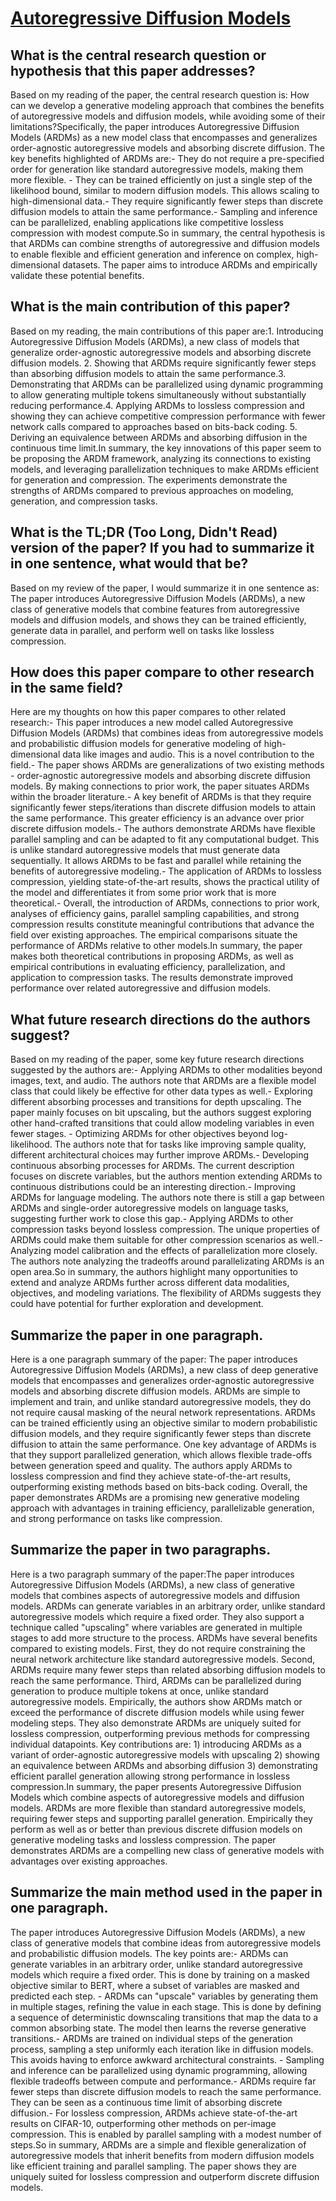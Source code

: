 # [Autoregressive Diffusion Models](https://arxiv.org/abs/2110.02037)

## What is the central research question or hypothesis that this paper addresses?

Based on my reading of the paper, the central research question is: How can we develop a generative modeling approach that combines the benefits of autoregressive models and diffusion models, while avoiding some of their limitations?Specifically, the paper introduces Autoregressive Diffusion Models (ARDMs) as a new model class that encompasses and generalizes order-agnostic autoregressive models and absorbing discrete diffusion. The key benefits highlighted of ARDMs are:- They do not require a pre-specified order for generation like standard autoregressive models, making them more flexible. - They can be trained efficiently on just a single step of the likelihood bound, similar to modern diffusion models. This allows scaling to high-dimensional data.- They require significantly fewer steps than discrete diffusion models to attain the same performance.- Sampling and inference can be parallelized, enabling applications like competitive lossless compression with modest compute.So in summary, the central hypothesis is that ARDMs can combine strengths of autoregressive and diffusion models to enable flexible and efficient generation and inference on complex, high-dimensional datasets. The paper aims to introduce ARDMs and empirically validate these potential benefits.


## What is the main contribution of this paper?

Based on my reading, the main contributions of this paper are:1. Introducing Autoregressive Diffusion Models (ARDMs), a new class of models that generalize order-agnostic autoregressive models and absorbing discrete diffusion models. 2. Showing that ARDMs require significantly fewer steps than absorbing diffusion models to attain the same performance.3. Demonstrating that ARDMs can be parallelized using dynamic programming to allow generating multiple tokens simultaneously without substantially reducing performance.4. Applying ARDMs to lossless compression and showing they can achieve competitive compression performance with fewer network calls compared to approaches based on bits-back coding. 5. Deriving an equivalence between ARDMs and absorbing diffusion in the continuous time limit.In summary, the key innovations of this paper seem to be proposing the ARDM framework, analyzing its connections to existing models, and leveraging parallelization techniques to make ARDMs efficient for generation and compression. The experiments demonstrate the strengths of ARDMs compared to previous approaches on modeling, generation, and compression tasks.


## What is the TL;DR (Too Long, Didn't Read) version of the paper? If you had to summarize it in one sentence, what would that be?

Based on my review of the paper, I would summarize it in one sentence as: The paper introduces Autoregressive Diffusion Models (ARDMs), a new class of generative models that combine features from autoregressive models and diffusion models, and shows they can be trained efficiently, generate data in parallel, and perform well on tasks like lossless compression.


## How does this paper compare to other research in the same field?

Here are my thoughts on how this paper compares to other related research:- This paper introduces a new model called Autoregressive Diffusion Models (ARDMs) that combines ideas from autoregressive models and probabilistic diffusion models for generative modeling of high-dimensional data like images and audio. This is a novel contribution to the field.- The paper shows ARDMs are generalizations of two existing methods - order-agnostic autoregressive models and absorbing discrete diffusion models. By making connections to prior work, the paper situates ARDMs within the broader literature.- A key benefit of ARDMs is that they require significantly fewer steps/iterations than discrete diffusion models to attain the same performance. This greater efficiency is an advance over prior discrete diffusion models.- The authors demonstrate ARDMs have flexible parallel sampling and can be adapted to fit any computational budget. This is unlike standard autoregressive models that must generate data sequentially. It allows ARDMs to be fast and parallel while retaining the benefits of autoregressive modeling.- The application of ARDMs to lossless compression, yielding state-of-the-art results, shows the practical utility of the model and differentiates it from some prior work that is more theoretical.- Overall, the introduction of ARDMs, connections to prior work, analyses of efficiency gains, parallel sampling capabilities, and strong compression results constitute meaningful contributions that advance the field over existing approaches. The empirical comparisons situate the performance of ARDMs relative to other models.In summary, the paper makes both theoretical contributions in proposing ARDMs, as well as empirical contributions in evaluating efficiency, parallelization, and application to compression tasks. The results demonstrate improved performance over related autoregressive and diffusion models.


## What future research directions do the authors suggest?

Based on my reading of the paper, some key future research directions suggested by the authors are:- Applying ARDMs to other modalities beyond images, text, and audio. The authors note that ARDMs are a flexible model class that could likely be effective for other data types as well.- Exploring different absorbing processes and transitions for depth upscaling. The paper mainly focuses on bit upscaling, but the authors suggest exploring other hand-crafted transitions that could allow modeling variables in even fewer stages. - Optimizing ARDMs for other objectives beyond log-likelihood. The authors note that for tasks like improving sample quality, different architectural choices may further improve ARDMs.- Developing continuous absorbing processes for ARDMs. The current description focuses on discrete variables, but the authors mention extending ARDMs to continuous distributions could be an interesting direction.- Improving ARDMs for language modeling. The authors note there is still a gap between ARDMs and single-order autoregressive models on language tasks, suggesting further work to close this gap.- Applying ARDMs to other compression tasks beyond lossless compression. The unique properties of ARDMs could make them suitable for other compression scenarios as well.- Analyzing model calibration and the effects of parallelization more closely. The authors note analyzing the tradeoffs around parallelizating ARDMs is an open area.So in summary, the authors highlight many opportunities to extend and analyze ARDMs further across different data modalities, objectives, and modeling variations. The flexibility of ARDMs suggests they could have potential for further exploration and development.


## Summarize the paper in one paragraph.

Here is a one paragraph summary of the paper: The paper introduces Autoregressive Diffusion Models (ARDMs), a new class of deep generative models that encompasses and generalizes order-agnostic autoregressive models and absorbing discrete diffusion models. ARDMs are simple to implement and train, and unlike standard autoregressive models, they do not require causal masking of the neural network representations. ARDMs can be trained efficiently using an objective similar to modern probabilistic diffusion models, and they require significantly fewer steps than discrete diffusion to attain the same performance. One key advantage of ARDMs is that they support parallelized generation, which allows flexible trade-offs between generation speed and quality. The authors apply ARDMs to lossless compression and find they achieve state-of-the-art results, outperforming existing methods based on bits-back coding. Overall, the paper demonstrates ARDMs are a promising new generative modeling approach with advantages in training efficiency, parallelizable generation, and strong performance on tasks like compression.


## Summarize the paper in two paragraphs.

Here is a two paragraph summary of the paper:The paper introduces Autoregressive Diffusion Models (ARDMs), a new class of generative models that combines aspects of autoregressive models and diffusion models. ARDMs can generate variables in an arbitrary order, unlike standard autoregressive models which require a fixed order. They also support a technique called "upscaling" where variables are generated in multiple stages to add more structure to the process. ARDMs have several benefits compared to existing models. First, they do not require constraining the neural network architecture like standard autoregressive models. Second, ARDMs require many fewer steps than related absorbing diffusion models to reach the same performance. Third, ARDMs can be parallelized during generation to produce multiple tokens at once, unlike standard autoregressive models. Empirically, the authors show ARDMs match or exceed the performance of discrete diffusion models while using fewer modeling steps. They also demonstrate ARDMs are uniquely suited for lossless compression, outperforming previous methods for compressing individual datapoints. Key contributions are: 1) introducing ARDMs as a variant of order-agnostic autoregressive models with upscaling 2) showing an equivalence between ARDMs and absorbing diffusion 3) demonstrating efficient parallel generation allowing strong performance in lossless compression.In summary, the paper presents Autoregressive Diffusion Models which combine aspects of autoregressive models and diffusion models. ARDMs are more flexible than standard autoregressive models, requiring fewer steps and supporting parallel generation. Empirically they perform as well as or better than previous discrete diffusion models on generative modeling tasks and lossless compression. The paper demonstrates ARDMs are a compelling new class of generative models with advantages over existing approaches.


## Summarize the main method used in the paper in one paragraph.

The paper introduces Autoregressive Diffusion Models (ARDMs), a new class of generative models that combine ideas from autoregressive models and probabilistic diffusion models. The key points are:- ARDMs can generate variables in an arbitrary order, unlike standard autoregressive models which require a fixed order. This is done by training on a masked objective similar to BERT, where a subset of variables are masked and predicted each step. - ARDMs can "upscale" variables by generating them in multiple stages, refining the value in each stage. This is done by defining a sequence of deterministic downscaling transitions that map the data to a common absorbing state. The model then learns the reverse generative transitions.- ARDMs are trained on individual steps of the generation process, sampling a step uniformly each iteration like in diffusion models. This avoids having to enforce awkward architectural constraints. - Sampling and inference can be parallelized using dynamic programming, allowing flexible tradeoffs between compute and performance.- ARDMs require far fewer steps than discrete diffusion models to reach the same performance. They can be seen as a continuous time limit of absorbing discrete diffusion.- For lossless compression, ARDMs achieve state-of-the-art results on CIFAR-10, outperforming other methods on per-image compression. This is enabled by parallel sampling with a modest number of steps.So in summary, ARDMs are a simple and flexible generalization of autoregressive models that inherit benefits from modern diffusion models like efficient training and parallel sampling. The paper shows they are uniquely suited for lossless compression and outperform discrete diffusion models.
